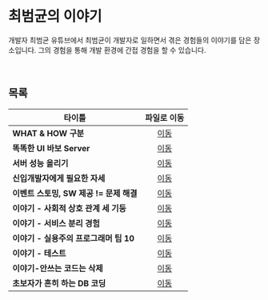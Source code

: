 # 최범균의 이야기
개발자 최범균 유튜브에서 최범균이 개발자로 일하면서 겪은 경험들의 이야기를 담은 장소입니다. 그의 경험을 통해 개발 환경에 간접 경험을 할 수 있습니다.   

<br/>

## 목록
|타이틀|파일로 이동|
|---|:---:|
|**WHAT & HOW 구분**|[이동](https://github.com/Hschan2/EverythingAboutJava/blob/master/Choibumkyun/%EC%9D%B4%EC%95%BC%EA%B8%B0/WHAT%20%26%20HOW%20%EA%B5%AC%EB%B6%84.md)|
|**똑똑한 UI 바보 Server**|[이동](https://github.com/Hschan2/EverythingAboutJava/blob/master/Choibumkyun/%EC%9D%B4%EC%95%BC%EA%B8%B0/%EB%98%91%EB%98%91%ED%95%9C%20UI%20%EB%B0%94%EB%B3%B4%20Server.md)|
|**서버 성능 올리기**|[이동](https://github.com/Hschan2/EverythingAboutJava/blob/master/Choibumkyun/%EC%9D%B4%EC%95%BC%EA%B8%B0/%EC%84%9C%EB%B2%84%20%EC%84%B1%EB%8A%A5%20%EC%98%AC%EB%A6%AC%EA%B8%B0.md)|
|**신입개발자에게 필요한 자세**|[이동](https://github.com/Hschan2/EverythingAboutJava/blob/master/Choibumkyun/%EC%9D%B4%EC%95%BC%EA%B8%B0/%EC%8B%A0%EC%9E%85%EA%B0%9C%EB%B0%9C%EC%9E%90%EC%97%90%EA%B2%8C%20%ED%95%84%EC%9A%94%ED%95%9C%20%EC%9E%90%EC%84%B8.md)|
|**이벤트 스토밍, SW 제공 != 문제 해결**|[이동](https://github.com/Hschan2/EverythingAboutJava/blob/master/Choibumkyun/%EC%9D%B4%EC%95%BC%EA%B8%B0/%EC%9D%B4%EB%B2%A4%ED%8A%B8%20%EC%8A%A4%ED%86%A0%EB%B0%8D%2C%20SW%20%EC%A0%9C%EA%B3%B5%20!%3D%20%EB%AC%B8%EC%A0%9C%20%ED%95%B4%EA%B2%B0.md)|
|**이야기 - 사회적 상호 관계 세 기둥**|[이동](https://github.com/Hschan2/EverythingAboutJava/blob/master/Choibumkyun/%EC%9D%B4%EC%95%BC%EA%B8%B0/%EC%9D%B4%EC%95%BC%EA%B8%B0%20-%20%EC%82%AC%ED%9A%8C%EC%A0%81%20%EC%83%81%ED%98%B8%20%EA%B4%80%EA%B3%84%20%EC%84%B8%20%EA%B8%B0%EB%91%A5.md)|
|**이야기 - 서비스 분리 경험**|[이동](https://github.com/Hschan2/EverythingAboutJava/blob/master/Choibumkyun/%EC%9D%B4%EC%95%BC%EA%B8%B0/%EC%9D%B4%EC%95%BC%EA%B8%B0%20-%20%EC%84%9C%EB%B9%84%EC%8A%A4%20%EB%B6%84%EB%A6%AC%20%EA%B2%BD%ED%97%98.md)|
|**이야기 - 실용주의 프로그래머 팁 10**|[이동](https://github.com/Hschan2/EverythingAboutJava/blob/master/Choibumkyun/%EC%9D%B4%EC%95%BC%EA%B8%B0/%EC%9D%B4%EC%95%BC%EA%B8%B0%20-%20%EC%8B%A4%EC%9A%A9%EC%A3%BC%EC%9D%98%20%ED%94%84%EB%A1%9C%EA%B7%B8%EB%9E%98%EB%A8%B8%20%ED%8C%81%2010.md)|
|**이야기 - 테스트**|[이동](https://github.com/Hschan2/EverythingAboutJava/blob/master/Choibumkyun/%EC%9D%B4%EC%95%BC%EA%B8%B0/%EC%9D%B4%EC%95%BC%EA%B8%B0%20-%20%ED%85%8C%EC%8A%A4%ED%8A%B8.md)|
|**이야기-안쓰는 코드는 삭제**|[이동](https://github.com/Hschan2/EverythingAboutJava/blob/master/Choibumkyun/%EC%9D%B4%EC%95%BC%EA%B8%B0/%EC%9D%B4%EC%95%BC%EA%B8%B0-%EC%95%88%EC%93%B0%EB%8A%94%20%EC%BD%94%EB%93%9C%EB%8A%94%20%EC%82%AD%EC%A0%9C.md)|
|**초보자가 흔히 하는 DB 코딩**|[이동](https://github.com/Hschan2/EverythingAboutJava/blob/master/Choibumkyun/%EC%9D%B4%EC%95%BC%EA%B8%B0/%EC%B4%88%EB%B3%B4%EC%9E%90%EA%B0%80%20%ED%9D%94%ED%9E%88%20%ED%95%98%EB%8A%94%20DB%20%EC%BD%94%EB%94%A9.md)|